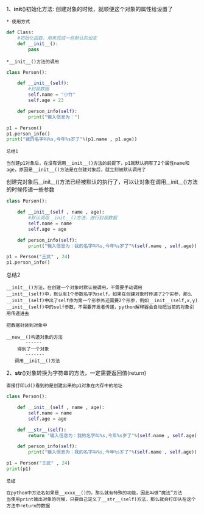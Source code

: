 1、__init__()初始化方法: 创建对象的时候，就顺便这个对象的属性给设置了

    * 使用方式
```python
def Class:
    #初始化函数，用来完成一些默认的设定
    def __init__():
        pass
```

    *__init__()方法的调用
    
```python
class Person():

    def __init__(self):
        #封装数据
        self.name = "小竹"
        self.age = 23

    def person_info(self):
        print("输入信息为：")

p1 = Person()
p1.person_info()
print("我的名字叫%s,今年%s岁了"%(p1.name , p1.age))
```

    总结1

    当创建p1对象后，在没有调用__init__()方法的前提下，p1就默认拥有了2个属性name和age，原因是__init__()方法是在创建对象后，就立刻被默认调用了

创建完对象后__init__()方法已经被默认的执行了，可以让对象在调用__init__()方法的时候传递一些参数

```python
class Person():

    def __init__(self , name , age):
        #默认调用__init__()方法，进行封装数据
        self.name = name
        self.age = age

    def person_info(self):
        print("输入信息为：我的名字叫%s,今年%s岁了"%(self.name , self.age))

p1 = Person("王武" , 24)
p1.person_info()
```

总结2

    __init__()方法，在创建一个对象时默认被调用，不需要手动调用
    __init__(self)中，默认有1个参数名字为self，如果在创建对象时传递了2个实参，那么__init__(self)中出了self作为第一个形参外还需要2个形参，例如__init__(self,x,y)
    __init__(self)中的self参数，不需要开发者传递，python解释器会自动把当前的对象引用传递进去

    把数据封装到对象中
    
    __new__()构造对象的方法
           ------   
        得到了一个对象
           -------
       调用__init__()方法
       
2、__str__()对象转换为字符串的方法，一定需要返回值(return)

    直接打印id()看到的是创建出来的p1对象在内存中的地址
    
```python
class Person():

    def __init__(self , name , age):
        self.name = name
        self.age = age

    def __str__(self):
        return "输入信息为：我的名字叫%s,今年%s岁了"%(self.name , self.age)

    def person_info(self):
        print("输入信息为：我的名字叫%s,今年%s岁了"%(self.name , self.age))

p1 = Person("王武" , 24)
print(p1)
```

    总结

    在python中方法名如果是__xxxx__()的，那么就有特殊的功能，因此叫做“魔法”方法
    当使用print输出对象的时候，只要自己定义了__str__(self)方法，那么就会打印从在这个方法中return的数据


